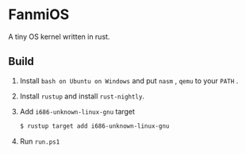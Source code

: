 # FanmiOS

A tiny OS kernel written in rust.



## Build

1. Install `bash on Ubuntu on Windows`  and put `nasm` , `qemu` to your `PATH` .

2. Install `rustup` and install `rust-nightly`. 

3. Add `i686-unknown-linux-gnu` target

   ```bash
   $ rustup target add i686-unknown-linux-gnu
   ```

4. Run `run.ps1`

